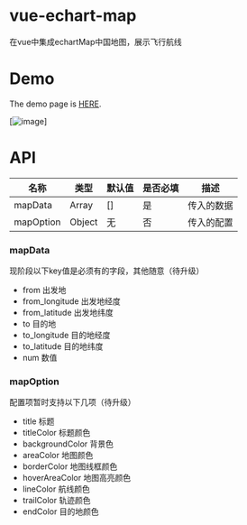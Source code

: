 # vue-echart-map

在vue中集成echartMap中国地图，展示飞行航线

# Demo

The demo page is [HERE](https://tbuy.github.io/vue-echart-map/dist/).

[![image](https://github.com/tbuy/vue-echart-map/tree/master/static/1.png)]

# API


名称 | 类型 | 默认值 | 是否必填 | 描述
---|--- |--- |--- | ---
mapData | Array | [] | 是 | 传入的数据
mapOption | Object | 无 | 否 | 传入的配置


### mapData

现阶段以下key值是必须有的字段，其他随意（待升级）

- from 出发地
- from_longitude 出发地经度
- from_latitude 出发地纬度
- to 目的地
- to_longitude 目的地经度
- to_latitude 目的地纬度
- num 数值


### mapOption

配置项暂时支持以下几项（待升级）

- title 标题
- titleColor 标题颜色
- backgroundColor 背景色
- areaColor 地图颜色
- borderColor 地图线框颜色
- hoverAreaColor 地图高亮颜色
- lineColor 航线颜色
- trailColor 轨迹颜色
- endColor 目的地颜色
